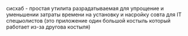 сисхаб - простая утилита разрадатываемая для упрощение и уменьшении затраты времени на установку и насройку совта для IT спецыолистов
(это приложение один большой костыль который работает из-за другова костыля)